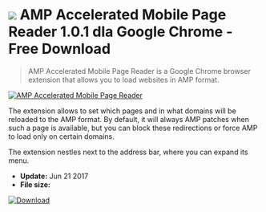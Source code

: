 # ![](https://cdn.softexe.net/static/icon/0/amp-accelerated-mobile-page-reader-10976.png) AMP Accelerated Mobile Page Reader 1.0.1 dla Google Chrome - Free Download

> AMP Accelerated Mobile Page Reader is a Google Chrome browser extension that allows you to load websites in AMP format.

[![AMP Accelerated Mobile Page Reader](https:https://tse3.mm.bing.net/th?id=OIP.UDnKYeZzhO_PRjG_BwVFGwHaEK&pid=Api)](https://softexe.net/win/internet/browser-add-ons/amp-accelerated-mobile-page-reader:pRagf.html)

The extension allows to set which pages and in what domains will be reloaded to the AMP format. By default, it will always AMP patches when such a page is available, but you can block these redirections or force AMP to load only on certain domains. 
 
 
 The extension nestles next to the address bar, where you can expand its menu.


- **Update:** Jun 21 2017
- **File size:** 

[![Download](https://cdn.softexe.net/static/img/download.png)](https://softexe.net/win/internet/browser-add-ons/amp-accelerated-mobile-page-reader:pRagf.html)

